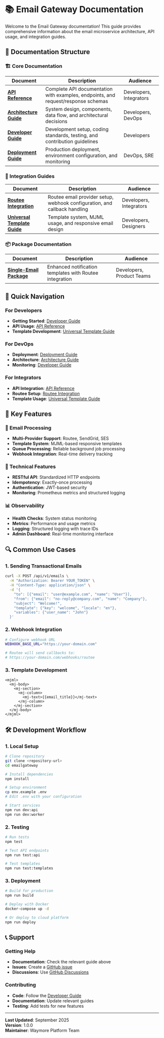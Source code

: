 # 📚 Email Gateway Documentation

Welcome to the Email Gateway documentation! This guide provides comprehensive information about the email microservice architecture, API usage, and integration guides.

## 📖 Documentation Structure

### 🏗️ Core Documentation

| Document | Description | Audience |
|----------|-------------|----------|
| **[API Reference](./API.md)** | Complete API documentation with examples, endpoints, and request/response schemas | Developers, Integrators |
| **[Architecture Guide](./ARCHITECTURE.md)** | System design, components, data flow, and architectural decisions | Developers, DevOps |
| **[Developer Guide](./DEVELOPER.md)** | Development setup, coding standards, testing, and contribution guidelines | Developers |
| **[Deployment Guide](./DEPLOYMENT.md)** | Production deployment, environment configuration, and monitoring | DevOps, SRE |

### 🔧 Integration Guides

| Document | Description | Audience |
|----------|-------------|----------|
| **[Routee Integration](./ROUTEE_INTEGRATION.md)** | Routee email provider setup, webhook configuration, and callback handling | Developers, Integrators |
| **[Universal Template Guide](./UNIVERSAL_TEMPLATE_GUIDE.md)** | Template system, MJML usage, and responsive email design | Developers, Designers |

### 📦 Package Documentation

| Document | Description | Audience |
|----------|-------------|----------|
| **[Single-Email Package](../Single-Email%20package%20notifications/README.md)** | Enhanced notification templates with Routee integration | Developers, Product Teams |

## 🚀 Quick Navigation

### For Developers
- **Getting Started**: [Developer Guide](./DEVELOPER.md#quick-start)
- **API Usage**: [API Reference](./API.md#endpoints)
- **Template Development**: [Universal Template Guide](./UNIVERSAL_TEMPLATE_GUIDE.md)

### For DevOps
- **Deployment**: [Deployment Guide](./DEPLOYMENT.md)
- **Architecture**: [Architecture Guide](./ARCHITECTURE.md)
- **Monitoring**: [Developer Guide](./DEVELOPER.md#monitoring)

### For Integrators
- **API Integration**: [API Reference](./API.md)
- **Routee Setup**: [Routee Integration](./ROUTEE_INTEGRATION.md)
- **Template Usage**: [Universal Template Guide](./UNIVERSAL_TEMPLATE_GUIDE.md)

## 🎯 Key Features

### 📧 Email Processing
- **Multi-Provider Support**: Routee, SendGrid, SES
- **Template System**: MJML-based responsive templates
- **Queue Processing**: Reliable background job processing
- **Webhook Integration**: Real-time delivery tracking

### 🔧 Technical Features
- **RESTful API**: Standardized HTTP endpoints
- **Idempotency**: Exactly-once processing
- **Authentication**: JWT-based security
- **Monitoring**: Prometheus metrics and structured logging

### 📊 Observability
- **Health Checks**: System status monitoring
- **Metrics**: Performance and usage metrics
- **Logging**: Structured logging with trace IDs
- **Admin Dashboard**: Real-time monitoring interface

## 🔍 Common Use Cases

### 1. Sending Transactional Emails
```bash
curl -X POST /api/v1/emails \
  -H "Authorization: Bearer YOUR_TOKEN" \
  -H "Content-Type: application/json" \
  -d '{
    "to": [{"email": "user@example.com", "name": "User"}],
    "from": {"email": "no-reply@company.com", "name": "Company"},
    "subject": "Welcome!",
    "template": {"key": "welcome", "locale": "en"},
    "variables": {"user_name": "John"}
  }'
```

### 2. Webhook Integration
```bash
# Configure webhook URL
WEBHOOK_BASE_URL="https://your-domain.com"

# Routee will send callbacks to:
# https://your-domain.com/webhooks/routee
```

### 3. Template Development
```mjml
<mjml>
  <mj-body>
    <mj-section>
      <mj-column>
        <mj-text>{{email_title}}</mj-text>
      </mj-column>
    </mj-section>
  </mj-body>
</mjml>
```

## 🛠️ Development Workflow

### 1. Local Setup
```bash
# Clone repository
git clone <repository-url>
cd emailgateway

# Install dependencies
npm install

# Setup environment
cp env.example .env
# Edit .env with your configuration

# Start services
npm run dev:api
npm run dev:worker
```

### 2. Testing
```bash
# Run tests
npm test

# Test API endpoints
npm run test:api

# Test templates
npm run test:templates
```

### 3. Deployment
```bash
# Build for production
npm run build

# Deploy with Docker
docker-compose up -d

# Or deploy to cloud platform
npm run deploy
```

## 📞 Support

### Getting Help
- **Documentation**: Check the relevant guide above
- **Issues**: Create a [GitHub issue](https://github.com/your-org/emailgateway/issues)
- **Discussions**: Use [GitHub Discussions](https://github.com/your-org/emailgateway/discussions)

### Contributing
- **Code**: Follow the [Developer Guide](./DEVELOPER.md#contributing)
- **Documentation**: Update relevant guides
- **Testing**: Add tests for new features

---

**Last Updated**: September 2025  
**Version**: 1.0.0  
**Maintainer**: Waymore Platform Team